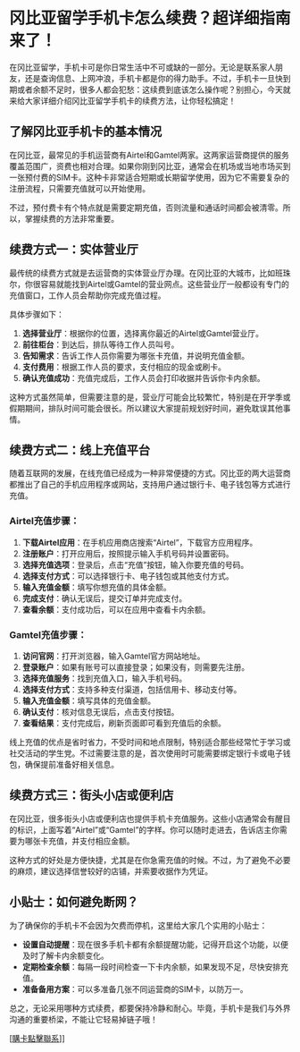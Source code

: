 # 冈比亚留学手机卡怎么续费？超详细指南来了！

在冈比亚留学，手机卡可是你日常生活中不可或缺的一部分。无论是联系家人朋友，还是查询信息、上网冲浪，手机卡都是你的得力助手。不过，手机卡一旦快到期或者余额不足时，很多人都会犯愁：这续费到底该怎么操作呢？别担心，今天就来给大家详细介绍冈比亚留学手机卡的续费方法，让你轻松搞定！

## 了解冈比亚手机卡的基本情况

在冈比亚，最常见的手机运营商有Airtel和Gamtel两家。这两家运营商提供的服务覆盖范围广，资费也相对合理。如果你刚到冈比亚，通常会在机场或当地市场买到一张预付费的SIM卡。这种卡非常适合短期或长期留学使用，因为它不需要复杂的注册流程，只需要充值就可以开始使用。

不过，预付费卡有个特点就是需要定期充值，否则流量和通话时间都会被清零。所以，掌握续费的方法非常重要。

## 续费方式一：实体营业厅

最传统的续费方式就是去运营商的实体营业厅办理。在冈比亚的大城市，比如班珠尔，你很容易就能找到Airtel或Gamtel的营业网点。这些营业厅一般都设有专门的充值窗口，工作人员会帮助你完成充值过程。

具体步骤如下：
1. **选择营业厅**：根据你的位置，选择离你最近的Airtel或Gamtel营业厅。
2. **前往柜台**：到达后，排队等待工作人员叫号。
3. **告知需求**：告诉工作人员你需要为哪张卡充值，并说明充值金额。
4. **支付费用**：根据工作人员的要求，支付相应的现金或刷卡。
5. **确认充值成功**：充值完成后，工作人员会打印收据并告诉你卡内余额。

这种方式虽然简单，但需要注意的是，营业厅可能会比较繁忙，特别是在开学季或假期期间，排队时间可能会很长。所以建议大家提前规划好时间，避免耽误其他事情。

## 续费方式二：线上充值平台

随着互联网的发展，在线充值已经成为一种非常便捷的方式。冈比亚的两大运营商都推出了自己的手机应用程序或网站，支持用户通过银行卡、电子钱包等方式进行充值。

### Airtel充值步骤：
1. **下载Airtel应用**：在手机应用商店搜索“Airtel”，下载官方应用程序。
2. **注册账户**：打开应用后，按照提示输入手机号码并设置密码。
3. **选择充值选项**：登录后，点击“充值”按钮，输入你要充值的号码。
4. **选择支付方式**：可以选择银行卡、电子钱包或其他支付方式。
5. **输入充值金额**：填写你想充值的具体金额。
6. **完成支付**：确认无误后，提交订单并完成支付。
7. **查看余额**：支付成功后，可以在应用中查看卡内余额。

### Gamtel充值步骤：
1. **访问官网**：打开浏览器，输入Gamtel官方网站地址。
2. **登录账户**：如果有账号可以直接登录；如果没有，则需要先注册。
3. **选择充值服务**：找到充值入口，输入手机号码。
4. **选择支付方式**：支持多种支付渠道，包括信用卡、移动支付等。
5. **输入充值金额**：填写具体的充值金额。
6. **确认支付**：核对信息无误后，点击支付按钮。
7. **查看结果**：支付完成后，刷新页面即可看到充值后的余额。

线上充值的优点是省时省力，不受时间和地点限制，特别适合那些经常忙于学习或社交活动的学生党。不过需要注意的是，首次使用时可能需要绑定银行卡或电子钱包，确保提前准备好相关信息。

## 续费方式三：街头小店或便利店

在冈比亚，很多街头小店或便利店也提供手机卡充值服务。这些小店通常会有醒目的标识，上面写着“Airtel”或“Gamtel”的字样。你可以随时走进去，告诉店主你需要为哪张卡充值，并支付相应金额。

这种方式的好处是方便快捷，尤其是在你急需充值的时候。不过，为了避免不必要的麻烦，建议选择信誉较好的店铺，并索要收据作为凭证。

## 小贴士：如何避免断网？

为了确保你的手机卡不会因为欠费而停机，这里给大家几个实用的小贴士：
- **设置自动提醒**：现在很多手机卡都有余额提醒功能，记得开启这个功能，以便及时了解卡内余额变化。
- **定期检查余额**：每隔一段时间检查一下卡内余额，如果发现不足，尽快安排充值。
- **准备备用方案**：可以多准备几张不同运营商的SIM卡，以防万一。

总之，无论采用哪种方式续费，都要保持冷静和耐心。毕竟，手机卡是我们与外界沟通的重要桥梁，不能让它轻易掉链子哦！

[[購卡點擊聯系](https://t.me/s/esim1088)]]